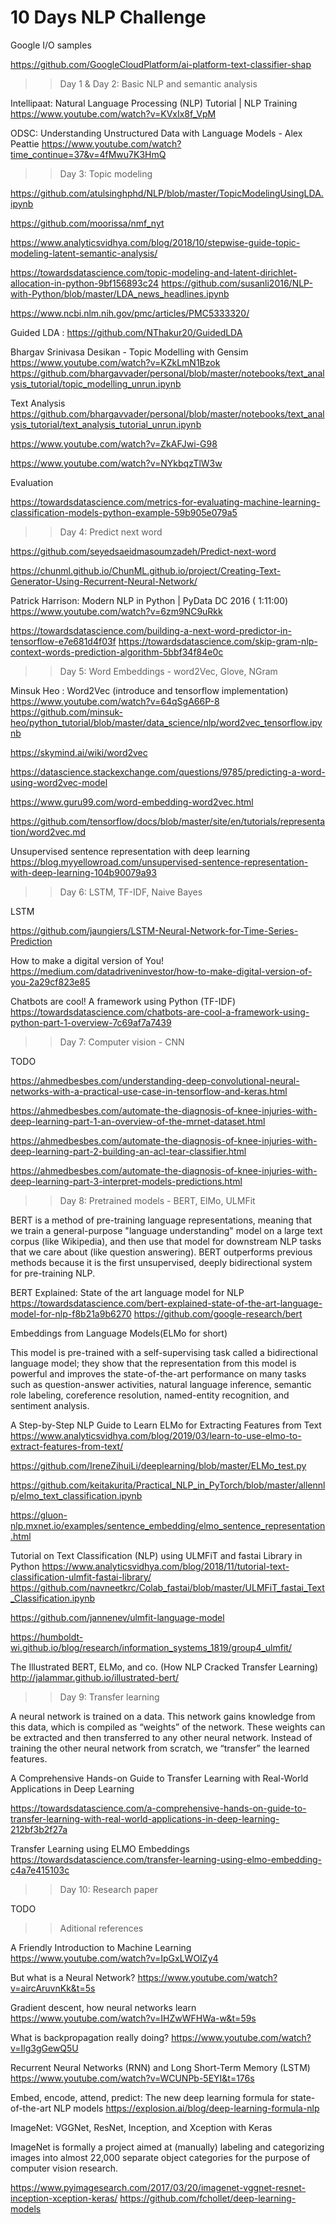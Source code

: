 # 10 Days NLP Challenge

Google I/O samples


https://github.com/GoogleCloudPlatform/ai-platform-text-classifier-shap

>> Day 1 & Day 2: Basic NLP and semantic analysis

Intellipaat: Natural Language Processing (NLP) Tutorial | NLP Training
https://www.youtube.com/watch?v=KVxIx8f_VpM

ODSC: Understanding Unstructured Data with Language Models - Alex Peattie
https://www.youtube.com/watch?time_continue=37&v=4fMwu7K3HmQ

>> Day 3: Topic modeling

https://github.com/atulsinghphd/NLP/blob/master/TopicModelingUsingLDA.ipynb

https://github.com/moorissa/nmf_nyt

https://www.analyticsvidhya.com/blog/2018/10/stepwise-guide-topic-modeling-latent-semantic-analysis/

https://towardsdatascience.com/topic-modeling-and-latent-dirichlet-allocation-in-python-9bf156893c24
https://github.com/susanli2016/NLP-with-Python/blob/master/LDA_news_headlines.ipynb

https://www.ncbi.nlm.nih.gov/pmc/articles/PMC5333320/

Guided LDA : https://github.com/NThakur20/GuidedLDA

Bhargav Srinivasa Desikan - Topic Modelling with Gensim
https://www.youtube.com/watch?v=KZkLmN1Bzok
https://github.com/bhargavvader/personal/blob/master/notebooks/text_analysis_tutorial/topic_modelling_unrun.ipynb

Text Analysis https://github.com/bhargavvader/personal/blob/master/notebooks/text_analysis_tutorial/text_analysis_tutorial_unrun.ipynb

https://www.youtube.com/watch?v=ZkAFJwi-G98

https://www.youtube.com/watch?v=NYkbqzTlW3w


Evaluation

https://towardsdatascience.com/metrics-for-evaluating-machine-learning-classification-models-python-example-59b905e079a5

>> Day 4: Predict next word 

https://github.com/seyedsaeidmasoumzadeh/Predict-next-word

https://chunml.github.io/ChunML.github.io/project/Creating-Text-Generator-Using-Recurrent-Neural-Network/

Patrick Harrison: Modern NLP in Python | PyData DC 2016 ( 1:11:00)
https://www.youtube.com/watch?v=6zm9NC9uRkk

https://towardsdatascience.com/building-a-next-word-predictor-in-tensorflow-e7e681d4f03f
https://towardsdatascience.com/skip-gram-nlp-context-words-prediction-algorithm-5bbf34f84e0c

>> Day 5: Word Embeddings - word2Vec, Glove, NGram

Minsuk Heo : Word2Vec (introduce and tensorflow implementation)
https://www.youtube.com/watch?v=64qSgA66P-8
https://github.com/minsuk-heo/python_tutorial/blob/master/data_science/nlp/word2vec_tensorflow.ipynb

https://skymind.ai/wiki/word2vec

https://datascience.stackexchange.com/questions/9785/predicting-a-word-using-word2vec-model

https://www.guru99.com/word-embedding-word2vec.html

https://github.com/tensorflow/docs/blob/master/site/en/tutorials/representation/word2vec.md

Unsupervised sentence representation with deep learning
https://blog.myyellowroad.com/unsupervised-sentence-representation-with-deep-learning-104b90079a93


>> Day 6: LSTM, TF-IDF, Naive Bayes

LSTM

https://github.com/jaungiers/LSTM-Neural-Network-for-Time-Series-Prediction

How to make a digital version of You!
https://medium.com/datadriveninvestor/how-to-make-digital-version-of-you-2a29cf823e85

Chatbots are cool! A framework using Python (TF-IDF)
https://towardsdatascience.com/chatbots-are-cool-a-framework-using-python-part-1-overview-7c69af7a7439


>> Day 7: Computer vision - CNN

TODO

https://ahmedbesbes.com/understanding-deep-convolutional-neural-networks-with-a-practical-use-case-in-tensorflow-and-keras.html

https://ahmedbesbes.com/automate-the-diagnosis-of-knee-injuries-with-deep-learning-part-1-an-overview-of-the-mrnet-dataset.html

https://ahmedbesbes.com/automate-the-diagnosis-of-knee-injuries-with-deep-learning-part-2-building-an-acl-tear-classifier.html

https://ahmedbesbes.com/automate-the-diagnosis-of-knee-injuries-with-deep-learning-part-3-interpret-models-predictions.html


>> Day 8: Pretrained models - BERT, ElMo, ULMFit

BERT is a method of pre-training language representations, meaning that we train a general-purpose "language understanding" model on a large text corpus (like Wikipedia), and then use that model for downstream NLP tasks that we care about (like question answering). BERT outperforms previous methods because it is the first unsupervised, deeply bidirectional system for pre-training NLP.

BERT Explained: State of the art language model for NLP
https://towardsdatascience.com/bert-explained-state-of-the-art-language-model-for-nlp-f8b21a9b6270
https://github.com/google-research/bert

Embeddings from Language Models(ELMo for short)

This model is pre-trained with a self-supervising task called a bidirectional language model; they show that the representation from this model is powerful and improves the state-of-the-art performance on many tasks such as question-answer activities, natural language inference, semantic role labeling, coreference resolution, named-entity recognition, and sentiment analysis.

A Step-by-Step NLP Guide to Learn ELMo for Extracting Features from Text
https://www.analyticsvidhya.com/blog/2019/03/learn-to-use-elmo-to-extract-features-from-text/

https://github.com/IreneZihuiLi/deeplearning/blob/master/ELMo_test.py

https://github.com/keitakurita/Practical_NLP_in_PyTorch/blob/master/allennlp/elmo_text_classification.ipynb

https://gluon-nlp.mxnet.io/examples/sentence_embedding/elmo_sentence_representation.html

Tutorial on Text Classification (NLP) using ULMFiT and fastai Library in Python
https://www.analyticsvidhya.com/blog/2018/11/tutorial-text-classification-ulmfit-fastai-library/
https://github.com/navneetkrc/Colab_fastai/blob/master/ULMFiT_fastai_Text_Classification.ipynb

https://github.com/jannenev/ulmfit-language-model

https://humboldt-wi.github.io/blog/research/information_systems_1819/group4_ulmfit/

The Illustrated BERT, ELMo, and co. (How NLP Cracked Transfer Learning)
http://jalammar.github.io/illustrated-bert/


>> Day 9: Transfer learning

A neural network is trained on a data. This network gains knowledge from this data, which is compiled as “weights” of the network. These weights can be extracted and then transferred to any other neural network. Instead of training the other neural network from scratch, we “transfer” the learned features.

A Comprehensive Hands-on Guide to Transfer Learning with Real-World Applications in Deep Learning

https://towardsdatascience.com/a-comprehensive-hands-on-guide-to-transfer-learning-with-real-world-applications-in-deep-learning-212bf3b2f27a

Transfer Learning using ELMO Embeddings
https://towardsdatascience.com/transfer-learning-using-elmo-embedding-c4a7e415103c


>> Day 10: Research paper

TODO

>> Aditional references

A Friendly Introduction to Machine Learning
https://www.youtube.com/watch?v=IpGxLWOIZy4

But what is a Neural Network? 
https://www.youtube.com/watch?v=aircAruvnKk&t=5s

Gradient descent, how neural networks learn 
https://www.youtube.com/watch?v=IHZwWFHWa-w&t=59s

What is backpropagation really doing?
https://www.youtube.com/watch?v=Ilg3gGewQ5U

Recurrent Neural Networks (RNN) and Long Short-Term Memory (LSTM)
https://www.youtube.com/watch?v=WCUNPb-5EYI&t=176s


Embed, encode, attend, predict: The new deep learning formula for state-of-the-art NLP models
https://explosion.ai/blog/deep-learning-formula-nlp

ImageNet: VGGNet, ResNet, Inception, and Xception with Keras

ImageNet is formally a project aimed at (manually) labeling and categorizing images into almost 22,000 separate object categories for the purpose of computer vision research.

https://www.pyimagesearch.com/2017/03/20/imagenet-vggnet-resnet-inception-xception-keras/
https://github.com/fchollet/deep-learning-models



